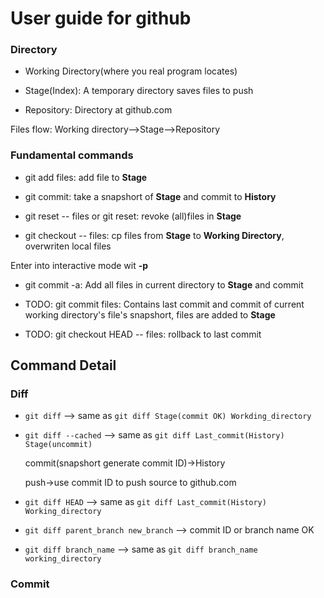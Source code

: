 User guide for github
=====================

### Directory

* Working Directory(where you real program locates)

* Stage(Index): A temporary directory saves files to push

* Repository: Directory at github.com

Files flow: Working directory-->Stage-->Repository

### Fundamental commands

* git add files: add file to **Stage**

* git commit: take a snapshort of __Stage__ and commit to **History**

* git reset -- files or git reset: revoke (all)files in **Stage**

* git checkout -- files: cp files from __Stage__ to **Working
  Directory**, overwriten local files

Enter into interactive mode wit **-p**

* git commit -a: Add all files in current directory to **Stage** and
  commit

* TODO: git commit files: Contains last commit and commit of current working
  directory's file's snapshort, files are added to **Stage**

* TODO: git checkout HEAD -- files: rollback to last commit

## Command Detail

### Diff

* `git diff`  --> same as `git diff Stage(commit OK) Workding_directory`

* `git diff --cached`  --> same as `git diff Last_commit(History) Stage(uncommit)`

    commit(snapshort generate commit ID)->History

    push->use commit ID to push source to github.com

* `git diff HEAD`  --> same as `git diff Last_commit(History) Working_directory`

* `git diff parent_branch new_branch` --> commit ID or branch name OK

* `git diff branch_name`  --> same as `git diff branch_name working_directory`

### Commit
